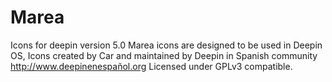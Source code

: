# Marea
Icons for deepin version 5.0
Marea icons are designed to be used in Deepin OS,
Icons created by Car and maintained by Deepin in Spanish community http://www.deepinenespañol.org
Licensed under GPLv3 compatible.
